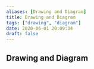 ```yaml
---
aliases: [Drawing and Diagram]
title: Drawing and Diagram
tags: ["drawing", "diagram"]
date: 2020-06-01 20:09:34
draft: false
---
```


## Drawing and Diagram
